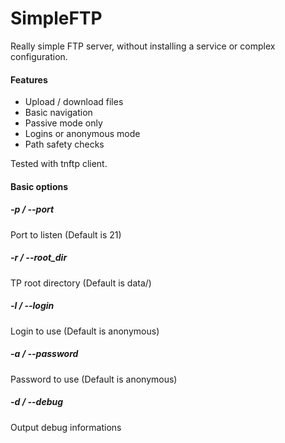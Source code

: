 # SimpleFTP

Really simple FTP server, without installing a service or complex configuration.

#### Features

- Upload / download files
- Basic navigation
- Passive mode only
- Logins or anonymous mode
- Path safety checks

Tested with tnftp client.


#### Basic options

##### -p / --port
Port to listen (Default is 21)

##### -r / --root_dir
TP root directory (Default is data/)

##### -l / --login
Login to use (Default is anonymous)

##### -a / --password
Password to use (Default is anonymous)

##### -d / --debug
Output debug informations

